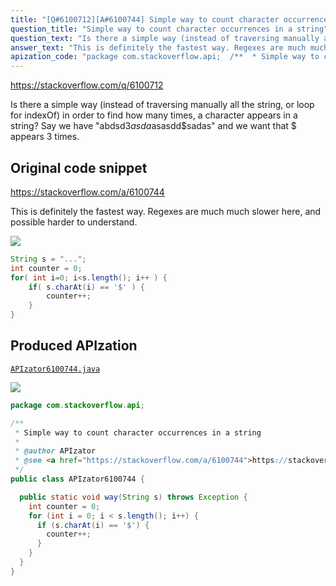 ```yaml
---
title: "[Q#6100712][A#6100744] Simple way to count character occurrences in a string"
question_title: "Simple way to count character occurrences in a string"
question_text: "Is there a simple way (instead of traversing manually all the string, or loop for indexOf) in order to find how many times, a character appears in a string? Say we have \"abdsd3$asda$asasdd$sadas\" and we want that $ appears 3 times."
answer_text: "This is definitely the fastest way. Regexes are much much slower here, and possible harder to understand."
apization_code: "package com.stackoverflow.api;  /**  * Simple way to count character occurrences in a string  *  * @author APIzator  * @see <a href=\"https://stackoverflow.com/a/6100744\">https://stackoverflow.com/a/6100744</a>  */ public class APIzator6100744 {    public static void way(String s) throws Exception {     int counter = 0;     for (int i = 0; i < s.length(); i++) {       if (s.charAt(i) == '$') {         counter++;       }     }   } }"
---
```


https://stackoverflow.com/q/6100712

Is there a simple way (instead of traversing manually all the string, or loop for indexOf) in order to find how many times, a character appears in a string?
Say we have &quot;abdsd3$asda$asasdd$sadas&quot; and we want that $ appears 3 times.



## Original code snippet

https://stackoverflow.com/a/6100744

This is definitely the fastest way. Regexes are much much slower here, and possible harder to understand.

<div class="code-logo"><img src="/stackoverflow.png" /></div>

```java
String s = "...";
int counter = 0;
for( int i=0; i<s.length(); i++ ) {
    if( s.charAt(i) == '$' ) {
        counter++;
    } 
}
```

## Produced APIzation

[`APIzator6100744.java`](https://github.com/pasqualesalza/apization-temp/raw/main/data/search/APIzator6100744.java)

<div class="code-logo"><img src="/apizator.png" /></div>

```java
package com.stackoverflow.api;

/**
 * Simple way to count character occurrences in a string
 *
 * @author APIzator
 * @see <a href="https://stackoverflow.com/a/6100744">https://stackoverflow.com/a/6100744</a>
 */
public class APIzator6100744 {

  public static void way(String s) throws Exception {
    int counter = 0;
    for (int i = 0; i < s.length(); i++) {
      if (s.charAt(i) == '$') {
        counter++;
      }
    }
  }
}

```